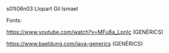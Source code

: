 s01t06n03 Llopart Gil Ismael

Fonts:

https://www.youtube.com/watch?v=MFu8a_LpnIc (GENÈRICS)

https://www.baeldung.com/java-generics (GENÈRICS)
